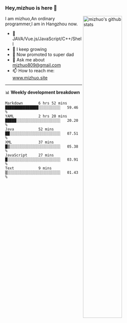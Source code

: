 ### Hey,mizhuo is here 👋

<img align="right" alt="mizhuo's github stats" width="50%" src="https://github-readme-stats.vercel.app/api?username=mizhuo&theme=tokyonight&show_icons=true">

I am mizhuo,An ordinary programmer,I am in Hangzhou now.

- 🔭 JAVA/Vue.js/JavaScript/C++/Shell
- 🌱 I keep growing
- 🤔 Now promoted to super dad
- 💬 Ask me about mizhuo809@gmail.com
- 📫 How to reach me: www.mizhuo.site

---
📊 **Weekly development breakdown**

<!--START_SECTION:waka-->

```text
Markdown       6 hrs 52 mins   ███████████████░░░░░░░░░░   59.46 %
YAML           2 hrs 20 mins   █████░░░░░░░░░░░░░░░░░░░░   20.20 %
Java           52 mins         ██░░░░░░░░░░░░░░░░░░░░░░░   07.51 %
XML            37 mins         █▒░░░░░░░░░░░░░░░░░░░░░░░   05.38 %
JavaScript     27 mins         █░░░░░░░░░░░░░░░░░░░░░░░░   03.91 %
Text           9 mins          ▒░░░░░░░░░░░░░░░░░░░░░░░░   01.43 %
```

<!--END_SECTION:waka-->
